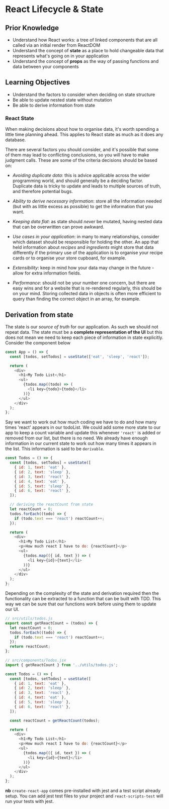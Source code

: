 # React Lifecycle & State

## Prior Knowledge

- Understand how React works: a tree of linked components that are all called via an initial render from ReactDOM
- Understand the concept of **state** as a place to hold changeable data that represents what's going on in your application
- Understand the concept of **props** as the way of passing functions and data between your components

## Learning Objectives

- Understand the factors to consider when deciding on state structure
- Be able to update nested state without mutation
- Be able to derive information from state

### React State

When making decisions about how to organise data, it's worth spending a little time planning ahead. This applies to React state as much as it does any database.

There are several factors you should consider, and it's possible that some of them may lead to conflicting conclusions, so you will have to make judgment calls. These are some of the criteria decisions should be based on:

- _Avoiding duplicate data_: this is advice applicable across the wider programming world, and should generally be a deciding factor. Duplicate data is tricky to update and leads to multiple sources of truth, and therefore potential bugs.

- _Ability to derive necessary information_: store all the information needed (but with as little excess as possible) to get the information that you want.

- _Keeping data flat_: as state should _never_ be mutated, having nested data that can be overwritten can prove awkward.

- _Use cases in your application_: in many to many relationships, consider which dataset should be responsible for holding the other. An app that held information about _recipes_ and _ingredients_ might store that data differently if the primary use of the application is to organise your recipe cards or to organise your store cupboard, for example.

- _Extensibility_: keep in mind how your data may change in the future - allow for extra information fields.

- _Performance_: should not be your number one concern, but there are easy wins and for a website that is re-rendered regularly, this should be on your mind. Storing collected data in objects is often more efficient to query than finding the correct object in an array, for example.

## Derivation from state

The state is our _source of truth_ for our application. As such we should not repeat data. The state must be a **complete representation of the UI** but this does not mean we need to keep each piece of information in state explicitly. Consider the component below

```js
const App = () => {
  const [todos, setTodos] = useState(['eat', 'sleep', 'react']);

  return (
    <div>
      <h1>My Todo List</h1>
      <ul>
        {todos.map((todo) => (
          <li key={todo}>{todo}</li>
        ))}
      </ul>
    </div>
  );
};
```

Say we want to work out how much coding we have to do and how many times 'react' appears in our todoList. We could add some more state to our app to keep a count variable and update this whenever `'react'` is added or removed from our list, but there is no need. We already have enough information in our current state to work out how many times it appears in the list. This information is said to be `derivable`.

```js
const Todos = () => {
  const [todos, setTodos] = useState([
    { id: 1, text: 'eat' },
    { id: 2, text: 'sleep' },
    { id: 3, text: 'react' },
    { id: 4, text: 'eat' },
    { id: 5, text: 'sleep' },
    { id: 6, text: 'react' },
  ]);

  // deriving the reactCount from state
  let reactCount = 0;
  todos.forEach((todo) => {
    if (todo.text === 'react') reactCount++;
  });

  return (
    <div>
      <h1>My Todo List</h1>
      <p>How much react I have to do: {reactCount}</p>
      <ul>
        {todos.map(({ id, text }) => (
          <li key={id}>{text}</li>
        ))}
      </ul>
    </div>
  );
};
```

Depending on the complexity of the state and derivation required then the functionality can be extracted to a function that can be built with TDD. This way we can be sure that our functions work before using them to update our UI.

```js
// src/utils/todos.js
export const getReactCount = (todos) => {
  let reactCount = 0;
  todos.forEach((todo) => {
    if (todo.text === 'react') reactCount++;
  });
  return reactCount;
};

// src/components/Todos.jsx
import { getReactCount } from '../utils/todos.js';

const Todos = () => {
  const [todos, setTodos] = useState([
    { id: 1, text: 'eat' },
    { id: 2, text: 'sleep' },
    { id: 3, text: 'react' },
    { id: 4, text: 'eat' },
    { id: 5, text: 'sleep' },
    { id: 6, text: 'react' },
  ]);

  const reactCount = getReactCount(todos);

  return (
    <div>
      <h1>My Todo List</h1>
      <p>How much react I have to do: {reactCount}</p>
      <ul>
        {todos.map(({ id, text }) => (
          <li key={id}>{text}</li>
        ))}
      </ul>
    </div>
  );
};
```

**nb** `create-react-app` comes pre-installed with jest and a test script already setup. You can add jest test files to your project and `react-scripts-test` will run your tests with jest.
